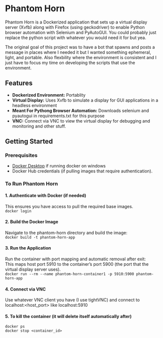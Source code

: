 # Phantom Horn

Phantom Horn is a Dockerized application that sets up a virtual display server (Xvfb) along with Firefox (using geckodriver) to enable Python browser automation with Selenium and PyAutoGUI. You could probably just replace the python script with whatever you would need it for but yea.

The original goal of this project was to have a bot that spawns and posts a message in places where I needed it but I wanted something ephemeral, light, and portable. Also flexbility where the environment is consistent and I just have to focus my time on developing the scripts that use the environment.

## Features

- **Dockerized Environment:** Portablity
- **Virtual Display:** Uses Xvfb to simulate a display for GUI applications in a headless environment
- **Meant For Pythong Browser Automation:** Downloads selenium and pyautogui in requirements.txt for this purpose
- **VNC:** Connect via VNC to view the virtual display for debugging and monitoring and other stuff.

## Getting Started

### Prerequisites

- [Docker Desktop](https://www.docker.com/products/docker-desktop) if running docker on windows
- Docker Hub credentials (if pulling images that require authentication).

### To Run Phantom Horn

#### 1. Authenticate with Docker (if needed)
This ensures you have access to pull the required base images.  
`docker login`

#### 2. Build the Docker Image
Navigate to the phantom-horn directory and build the image:  
`docker build -t phantom-horn-app`

#### 3. Run the Application
Run the container with port mapping and automatic removal after exit:  
This maps host port 5910 to the container’s port 5900 (the port that the virtual display server uses).  
`docker run --rm --name phantom-horn-container1 -p 5910:5900 phantom-horn-app`

#### 4. Connect via VNC
Use whatever VNC client you have (I use tightVNC) and connect to localhost:<host_port> like localhost:5910

#### 5. To kill the container (it will delete itself automatically after)
```
docker ps
docker stop <container_id>
```